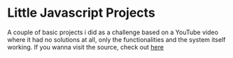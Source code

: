 # Little Javascript Projects
 A couple of basic projects i did as a challenge based on a YouTube video where it had no solutions at all, only the functionalities and the system itself working.
 If you wanna visit the source, check out [here](https://www.youtube.com/watch?v=roumzWd4XJU&t=396s)
